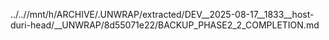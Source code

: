 ../..//mnt/h/ARCHIVE/.UNWRAP/extracted/DEV__2025-08-17__1833__host-duri-head/__UNWRAP/8d55071e22/BACKUP_PHASE2_2_COMPLETION.md